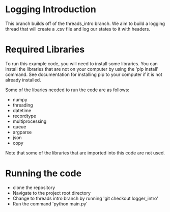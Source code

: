 # Logging Introduction

This branch builds off of the threads_intro branch. We aim to build a logging thread that will create a .csv file and log our states to it with headers.

# Required Libraries
To run this example code, you will need to install some libraries. You can install the libraries that are not on your computer by using the 'pip install' command. See documentation for installing pip to your computer if it is not already installed. 

Some of the libaries needed to run the code are as follows:
- numpy
- threading
- datetime
- recordtype
- multiprocessing
- queue
- argparse
- json
- copy

Note that some of the libraries that are imported into this code are not used.


# Running the code
- clone the repository
- Navigate to the project root directory
- Change to threads intro branch by running 'git checkout logger_intro'
- Run the command 'python main.py'
